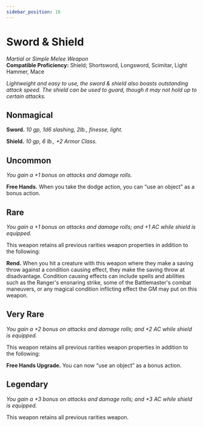 ```yaml
---
sidebar_position: 16
---
```


# Sword & Shield

*Martial or Simple Melee Weapon*  
**Compatible Proficiency:** Shield; Shortsword, Longsword, Scimitar, Light Hammer, Mace

*Lightweight and easy to use, the sword & shield also boasts outstanding attack speed. The shield can be used to guard, though it may not hold up to certain attacks.*

## Nonmagical

**Sword.** *10 gp, 1d6 slashing, 2lb., finesse, light.*

**Shield.** *10 gp, 6 lb., +2 Armor Class.*

## Uncommon

*You gain a +1 bonus on attacks and damage rolls.*

**Free Hands.** When you take the dodge action, you can “use an object” as a bonus action.

## Rare

*You gain a +1 bonus on attacks and damage rolls; and +1 AC while shield is equipped.*

This weapon retains all previous rarities weapon properties in addition to the following:

**Rend.** When you hit a creature with this weapon where they make a saving throw against a condition causing effect, they make the saving throw at disadvantage. Condition causing effects can include spells and abilities such as the Ranger's ensnaring strike, some of the Battlemaster's combat maneuvers, or any magical condition inflicting effect the GM may put on this weapon.

## Very Rare

*You gain a +2 bonus on attacks and damage rolls; and +2 AC while shield is equipped.*

This weapon retains all previous rarities weapon properties in addition to the following:

**Free Hands Upgrade.** You can now “use an object” as a bonus action.

## Legendary

*You gain a +3 bonus on attacks and damage rolls; and +3 AC while shield is equipped.*

This weapon retains all previous rarities weapon.
